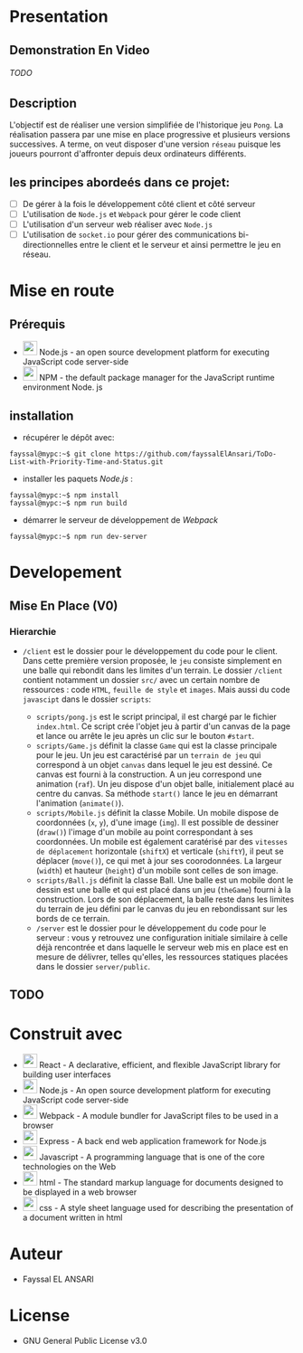 # Presentation
## Demonstration En Video
###### TODO

## Description
L'objectif est de réaliser une version simplifiée de l'historique jeu `Pong`. La réalisation passera par une mise en place progressive et plusieurs versions successives. A terme, on veut disposer d'une version `réseau` puisque les joueurs pourront d'affronter depuis deux ordinateurs différents.

## les principes abordeés dans ce projet:
* [ ] De gérer à la fois le développement côté client et côté serveur
* [ ] L'utilisation de `Node.js` et `Webpack` pour gérer le code client
* [ ] L'utilisation d'un serveur web réaliser avec `Node.js`
* [ ] L'utilisation de `socket.io` pour gérer des communications bi-directionnelles entre le client et le serveur et ainsi permettre le jeu en réseau.

# Mise en route
## Prérequis
* <img src="https://icon-library.com/images/nodejs-icon/nodejs-icon-7.jpg" width="25">  Node.js - an open source development platform for executing JavaScript code server-side
* <img src="https://seeklogo.com/images/N/npm-logo-01B8642EDD-seeklogo.com.png" width="25">  NPM - the default package manager for the JavaScript runtime environment Node. js

## installation
* récupérer le dépôt avec:
```console
fayssal@mypc:~$ git clone https://github.com/fayssalElAnsari/ToDo-List-with-Priority-Time-and-Status.git
```
* installer les paquets *Node.js* :
 ```console
 fayssal@mypc:~$ npm install
 fayssal@mypc:~$ npm run build
```
 * démarrer le serveur de développement de *Webpack*
 ```console
 fayssal@mypc:~$ npm run dev-server
 ```

# Developement
## Mise En Place (V0)
### Hierarchie

* `/client` est le dossier pour le développement du code pour le client. Dans cette première version proposée, le `jeu` consiste simplement en une balle qui rebondit dans les limites d'un terrain.
Le dossier `/client` contient notamment un dossier `src/` avec un certain nombre de ressources : code `HTML`, `feuille de style` et `images`. Mais aussi du code `javascipt` dans le dossier `scripts`:

    *   `scripts/pong.js` est le script principal, il est chargé par le fichier `index.html`. Ce script crée l'objet jeu à partir d'un canvas de la page et lance ou arrête le jeu après un clic sur le bouton `#start`.
    *   `scripts/Game.js` définit la classe `Game` qui est la classe principale pour le jeu. Un jeu est caractérisé par un `terrain de jeu` qui correspond à un objet `canvas` dans lequel le jeu est dessiné. Ce canvas est fourni à la construction. A un jeu correspond une animation (`raf`). Un jeu dispose d'un objet balle, initialement placé au centre du canvas. Sa méthode `start()` lance le jeu en démarrant l'animation (`animate()`).
    *   `scripts/Mobile.js` définit la classe Mobile. Un mobile dispose de coordonnées (`x`, `y`), d'une image (`img`). Il est possible de dessiner (`draw()`) l'image d'un mobile au point correspondant à ses coordonnées. Un mobile est également caratérisé par des `vitesses de déplacement` horizontale (`shiftX`) et verticale (`shiftY`), il peut se déplacer (`move()`), ce qui met à jour ses coorodonnées. La largeur (`width`) et hauteur (`height`) d'un mobile sont celles de son image.
    *   `scripts/Ball.js` définit la classe Ball. Une balle est un mobile dont le dessin est une balle et qui est placé dans un jeu (`theGame`) fourni à la construction. Lors de son déplacement, la balle reste dans les limites du terrain de jeu défini par le canvas du jeu en rebondissant sur les bords de ce terrain.
    *   `/server` est le dossier pour le développement du code pour le serveur : vous y retrouvez une configuration initiale similaire à celle déjà rencontrée et dans laquelle le serveur web mis en place est en mesure de délivrer, telles qu'elles, les ressources statiques placées dans le dossier `server/public`.

## TODO



# Construit avec
* <img src="https://image.pngaaa.com/896/2507896-middle.png" width="25"> React - A declarative, efficient, and flexible JavaScript library for building user interfaces
* <img src="https://icon-library.com/images/nodejs-icon/nodejs-icon-7.jpg" width="25">  Node.js - An open source development platform for executing JavaScript code server-side
* <img src="https://webpack.js.org/icon-pwa-512x512.d3dae4189855b3a72ff9.png" width="25">  Webpack - A module bundler for JavaScript files to be used in a browser
* <img src="https://ih1.redbubble.net/image.438908244.6144/st,small,507x507-pad,600x600,f8f8f8.u2.jpg" width="25">  Express - A back end web application framework for Node.js
* <img src="https://icons-for-free.com/iconfiles/png/512/super+tiny+icons+javascript-1324450741921820748.png" width="25">  Javascript  - A programming language that is one of the core technologies on the Web
* <img src="https://freeiconshop.com/wp-content/uploads/edd/html-flat.png" width="25">  html  - The standard markup language for documents designed to be displayed in a web browser
* <img src="https://cdn-icons-png.flaticon.com/512/29/29088.png" width="25">  css - A style sheet language used for describing the presentation of a document written in html

# Auteur
* Fayssal EL ANSARI

# License
* GNU General Public License v3.0